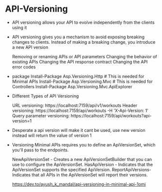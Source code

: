 # API-Versioning
- API versioning allows your API to evolve independently from the clients using it
- API versioning gives you a mechanism to avoid exposing breaking changes to clients. Instead of making a breaking change, you introduce a new API version

    Removing or renaming APIs or API parameters
    Changing the behavior of existing APIs
    Changing the API response contract
    Changing the API error codes

- package
    Install-Package Asp.Versioning.Http # This is needed for Minimal APIs
    Install-Package Asp.Versioning.Mvc # This is needed for Controllers
    Install-Package Asp.Versioning.Mvc.ApiExplorer

- Different Types of API Versioning

    URL versioning: https://localhost:7159/api/v1/workouts
    Header versioning: https://localhost:7159/api/workouts -H 'X-Api-Version: 1'
    Query parameter versioning: https://localhost:7159/api/workouts?api-version=1

- Desperate a api version will make it cant be used, use new version instead will return the value of version 1

- Versioning Minimal APIs requires you to define an ApiVersionSet, which you'll pass to the endpoints.

    NewApiVersionSet - Creates a new ApiVersionSetBuilder that you can use to configure the ApiVersionSet.
    HasApiVersion - Indicates that the ApiVersionSet supports the specified ApiVersion.
    ReportApiVersions- Indicates that all APIs in the ApiVersionSet will report their versions.

    https://dev.to/ayush_k_mandal/api-versioning-in-minimal-api-1omi